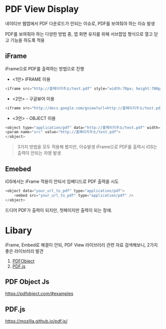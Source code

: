 # PDF View Display

네이티브 웹앱에서 PDF 다운로드가 안되는 이슈로, PDF를 보여줘야 하는 이슈 발생

PDF를 보여줘야 하는 다양한 방법 중, 앱 화면 유지를 위해 서브팝업 형식으로 열고 닫고 기능을 하도록 적용

## iFrame
iFrame으로 PDF를 출력하는 방법으로 진행


* <1안> IFRAME 이용

```js
<iframe src="http://홈페이지주소/test.pdf" style="width:70px; height:700px;" frameborder="0"></iframe>
```

* <2안> - 구글뷰어 이용

```js
<iframe src="http://docs.google.com/gview?url=http://홈페이지주소/test.pdf&embedded=true" style="width:70px; height:700px;" frameborder="0"></iframe>
```

* <3안> - OBJECT 이용

```js
<object type="application/pdf" data="http://홈페이지주소/test.pdf" width="700" height="800">
<param name="src" value="http://홈페이지주소/test.pdf">
</object>
```

> 3가지 방법을 모두 적용해 봤지만, 이슈발생
> iFrame으로 PDF를 출력시 iOS는 출력이 안되는 자앵 발생

## Emebed
iOS에서는 iFrame 적용이 안되서 임베디드로 PDF 출력을 시도

```js
<object data="your_url_to_pdf" type="application/pdf">
    <embed src="your_url_to_pdf" type="application/pdf" />
</object>
```

드디어
PDF가 출력이 되지만, 첫페이지만 출력이 되는 장애.



# Libary
iFrame, Embed로 해결이 안되, PDF View 라이브러리 관련 자료 검색해보니, 2가지 좋은 라이브러리 발견

1. [PDFObject](https://pdfobject.com/#examples)
2. [PDF.js](https://mozilla.github.io/pdf.js/)

## PDF Object Js
https://pdfobject.com/#examples


## PDF.js
https://mozilla.github.io/pdf.js/

